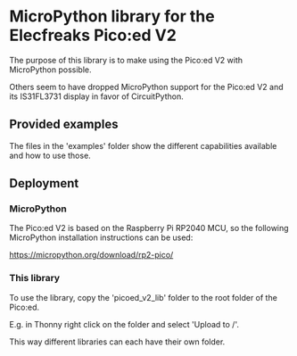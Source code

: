 # MicroPython library for the Elecfreaks Pico:ed V2
The purpose of this library is to make using the Pico:ed V2 with MicroPython possible.

Others seem to have dropped MicroPython support for the Pico:ed V2 and its IS31FL3731 display in favor of CircuitPython.

## Provided examples
The files in the 'examples' folder show the different capabilities available and how to use those.

## Deployment
### MicroPython
The Pico:ed V2 is based on the Raspberry Pi RP2040 MCU, so the following MicroPython installation instructions can be used:

https://micropython.org/download/rp2-pico/

### This library
To use the library, copy the 'picoed_v2_lib' folder to the root folder of the Pico:ed.

E.g. in Thonny right click on the folder and select 'Upload to /'.

This way different libraries can each have their own folder. 
